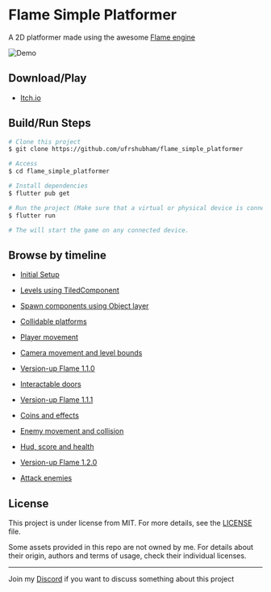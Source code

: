 # Flame Simple Platformer

A 2D platformer made using the awesome [Flame engine](https://flame-engine.org/)

![Demo](branding/Demo.gif)

## Download/Play

- [Itch.io](https://ufrshubham.itch.io/square-boy)

## Build/Run Steps

```bash
# Clone this project
$ git clone https://github.com/ufrshubham/flame_simple_platformer

# Access
$ cd flame_simple_platformer

# Install dependencies
$ flutter pub get

# Run the project (Make sure that a virtual or physical device is connected first)
$ flutter run

# The will start the game on any connected device.
```

## Browse by timeline

- [Initial Setup](https://github.com/ufrshubham/flame_simple_platformer/tree/9a8916126a691e895c00bd40a16b122b48cbea54)

- [Levels using TiledComponent](https://github.com/ufrshubham/flame_simple_platformer/tree/680df46e70c04370000179d2a3e39f69ee85ad9b)

- [Spawn components using Object layer](https://github.com/ufrshubham/flame_simple_platformer/tree/e2658d9961f306d919dd1855dd1df4f2a5b5d8c8)

- [Collidable platforms](https://github.com/ufrshubham/flame_simple_platformer/tree/c3f1794d939751103061ba19b4990086f74a6f24)

- [Player movement](https://github.com/ufrshubham/flame_simple_platformer/tree/5dd05495e371e3cd88a584d23a8abcdbb6356db4)

- [Camera movement and level bounds](https://github.com/ufrshubham/flame_simple_platformer/tree/ad58f9fd8650e0b0a4095d62595eeff2bf0129de)

- [Version-up Flame 1.1.0](https://github.com/ufrshubham/flame_simple_platformer/tree/80d58fd3e11af5deba9cb4b273af725c58cfcb77)

- [Interactable doors](https://github.com/ufrshubham/flame_simple_platformer/tree/a0230e923b0e0b6186494c234397df445675287c)

- [Version-up Flame 1.1.1](https://github.com/ufrshubham/flame_simple_platformer/tree/cc1b046d103d02187e7b7601fd91715650a36f9d)

- [Coins and effects](https://github.com/ufrshubham/flame_simple_platformer/tree/76d181e7fac6a85e7b2aca65cd9376dfb855a706)

- [Enemy movement and collision](https://github.com/ufrshubham/flame_simple_platformer/tree/08953150b7d086c9b8c7f5d2280653fa2b8f1ba3)

- [Hud, score and health](https://github.com/ufrshubham/flame_simple_platformer/tree/cb91ec6a0f8bd7b6562559f506c5dff13de1e8ae)

- [Version-up Flame 1.2.0](https://github.com/ufrshubham/flame_simple_platformer/tree/50d12ab195a155e25a053e0266c0cfaebace8d53)

- [Attack enemies](https://github.com/ufrshubham/flame_simple_platformer/tree/ce61aa57594aeb1f57d6a0a19c8e6f72efda2136)

## License

This project is under license from MIT. For more details, see the [LICENSE](LICENSE) file.

Some assets provided in this repo are not owned by me. For details about their origin, authors and terms of usage, check their individual licenses.

___

Join my [Discord](https://discord.gg/xHu3aUQGsJ) if you want to discuss something about this project
